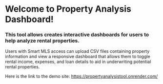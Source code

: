 # Welcome to Property Analysis Dashboard!
### This tool allows creates interactive dashboards for users to help analyze rental properties. 
Users with Smart MLS access can upload CSV files containing property information and view a responsive dashboard that allows them to toggle rental income, expenses, and loan details to aid in underwriting potential rental properties.

Here is the link to the demo site: https://propertyanalysistool.onrender.com/
